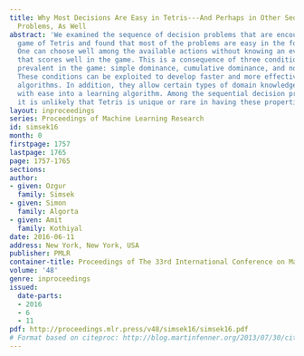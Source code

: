 ```yaml
---
title: Why Most Decisions Are Easy in Tetris---And Perhaps in Other Sequential Decision
  Problems, As Well
abstract: 'We examined the sequence of decision problems that are encountered in the
  game of Tetris and found that most of the problems are easy in the following sense:
  One can choose well among the available actions without knowing an evaluation function
  that scores well in the game. This is a consequence of three conditions that are
  prevalent in the game: simple dominance, cumulative dominance, and noncompensation.
  These conditions can be exploited to develop faster and more effective learning
  algorithms. In addition, they allow certain types of domain knowledge to be incorporated
  with ease into a learning algorithm. Among the sequential decision problems we encounter,
  it is unlikely that Tetris is unique or rare in having these properties.'
layout: inproceedings
series: Proceedings of Machine Learning Research
id: simsek16
month: 0
firstpage: 1757
lastpage: 1765
page: 1757-1765
sections: 
author:
- given: Ozgur
  family: Simsek
- given: Simon
  family: Algorta
- given: Amit
  family: Kothiyal
date: 2016-06-11
address: New York, New York, USA
publisher: PMLR
container-title: Proceedings of The 33rd International Conference on Machine Learning
volume: '48'
genre: inproceedings
issued:
  date-parts:
  - 2016
  - 6
  - 11
pdf: http://proceedings.mlr.press/v48/simsek16/simsek16.pdf
# Format based on citeproc: http://blog.martinfenner.org/2013/07/30/citeproc-yaml-for-bibliographies/
---
```

